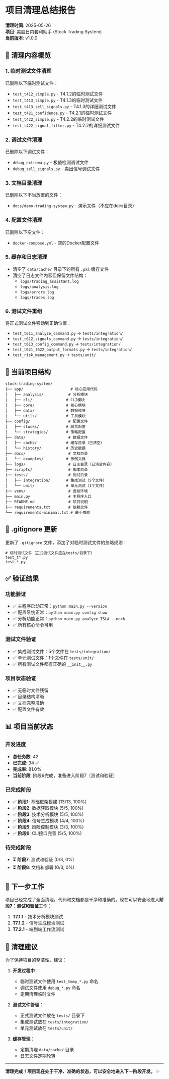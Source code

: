 # 项目清理总结报告

**清理时间**: 2025-05-26  
**项目**: 美股日内套利助手 (Stock Trading System)  
**当前版本**: v1.0.0  

## 🧹 清理内容概览

### 1. 临时测试文件清理
已删除以下临时测试文件：
- `test_t412_simple.py` - T4.1.2的临时测试文件
- `test_t413_simple.py` - T4.1.3的临时测试文件  
- `test_t413_sell_signals.py` - T4.1.3的详细测试文件
- `test_t421_confidence.py` - T4.2.1的临时测试文件
- `test_t422_simple.py` - T4.2.2的临时测试文件
- `test_t422_signal_filter.py` - T4.2.2的详细测试文件

### 2. 调试文件清理
已删除以下调试文件：
- `debug_extrema.py` - 极值检测调试文件
- `debug_sell_signals.py` - 卖出信号调试文件

### 3. 文档目录清理
已删除以下不当放置的文件：
- `docs/demo-trading-system.py` - 演示文件（不应在docs目录）

### 4. 配置文件清理
已删除以下空文件：
- `docker-compose.yml` - 空的Docker配置文件

### 5. 缓存和日志清理
- 清空了 `data/cache/` 目录下的所有 `.pkl` 缓存文件
- 清空了日志文件内容但保留文件结构：
  - `logs/trading_assistant.log`
  - `logs/analysis.log`
  - `logs/errors.log`
  - `logs/trades.log`

### 6. 测试文件重组
将正式测试文件移动到正确位置：
- `test_t611_analyze_command.py` → `tests/integration/`
- `test_t612_signals_command.py` → `tests/integration/`
- `test_t613_config_command.py` → `tests/integration/`
- `test_t621_t622_output_formats.py` → `tests/integration/`
- `test_risk_management.py` → `tests/unit/`

## 📁 当前项目结构

```
stock-trading-system/
├── app/                     # 核心应用代码
│   ├── analysis/           # 分析模块
│   ├── cli/               # CLI模块
│   ├── core/              # 核心模块
│   ├── data/              # 数据模块
│   └── utils/             # 工具模块
├── config/                 # 配置文件
│   ├── stocks/            # 股票配置
│   └── strategies/        # 策略配置
├── data/                   # 数据文件
│   ├── cache/             # 缓存目录（已清空）
│   └── history/           # 历史数据
├── docs/                   # 文档目录
│   └── examples/          # 示例文档
├── logs/                   # 日志目录（已清空内容）
├── scripts/                # 脚本目录
├── tests/                  # 测试目录
│   ├── integration/       # 集成测试（5个文件）
│   └── unit/              # 单元测试（1个文件）
├── venv/                   # 虚拟环境
├── main.py                 # 主程序入口
├── README.md               # 项目说明
├── requirements.txt        # 依赖文件
└── requirements-minimal.txt # 最小依赖
```

## 🔧 .gitignore 更新

更新了 `.gitignore` 文件，添加了对临时测试文件的忽略规则：
```gitignore
# 临时测试文件（正式测试文件应在tests/目录下）
test_t*.py
test_*.py
```

## ✅ 验证结果

### 功能验证
- ✅ 主程序启动正常：`python main.py --version`
- ✅ 配置系统正常：`python main.py config show`
- ✅ 分析功能正常：`python main.py analyze TSLA --mock`
- ✅ 所有核心命令可用

### 测试文件验证
- ✅ 集成测试文件：5个文件在 `tests/integration/`
- ✅ 单元测试文件：1个文件在 `tests/unit/`
- ✅ 所有测试文件都有正确的 `__init__.py`

### 项目状态验证
- ✅ 无临时文件残留
- ✅ 目录结构清晰
- ✅ 文档完整准确
- ✅ 配置文件有效

## 📊 项目当前状态

### 开发进度
- **总任务数**: 42
- **已完成**: 34 ✅
- **完成率**: 81.0%
- **当前阶段**: 阶段6完成，准备进入阶段7（测试和验证）

### 已完成阶段
- ✅ **阶段1**: 基础框架搭建 (13/13, 100%)
- ✅ **阶段2**: 数据获取模块 (5/5, 100%)
- ✅ **阶段3**: 技术分析模块 (5/5, 100%)
- ✅ **阶段4**: 信号生成模块 (4/4, 100%)
- ✅ **阶段5**: 风险控制模块 (3/3, 100%)
- ✅ **阶段6**: CLI接口完善 (5/5, 100%)

### 待完成阶段
- ⏳ **阶段7**: 测试和验证 (0/3, 0%)
- ⏳ **阶段8**: 文档和部署 (0/3, 0%)

## 🎯 下一步工作

项目已经完成了全面清理，代码和文档都是干净和准确的。现在可以安全地进入**阶段7：测试和验证**工作：

1. **T7.1.1** - 技术分析模块测试
2. **T7.1.2** - 信号生成模块测试  
3. **T7.2.1** - 端到端工作流测试

## 📝 清理建议

为了保持项目的整洁性，建议：

1. **开发过程中**：
   - 临时测试文件使用 `test_temp_*.py` 命名
   - 调试文件使用 `debug_*.py` 命名
   - 定期清理临时文件

2. **测试文件管理**：
   - 正式测试文件放在 `tests/` 目录下
   - 集成测试放在 `tests/integration/`
   - 单元测试放在 `tests/unit/`

3. **缓存管理**：
   - 定期清理 `data/cache/` 目录
   - 日志文件定期轮转

---

**清理完成！项目现在处于干净、准确的状态，可以安全地进入下一阶段开发。** ✨ 